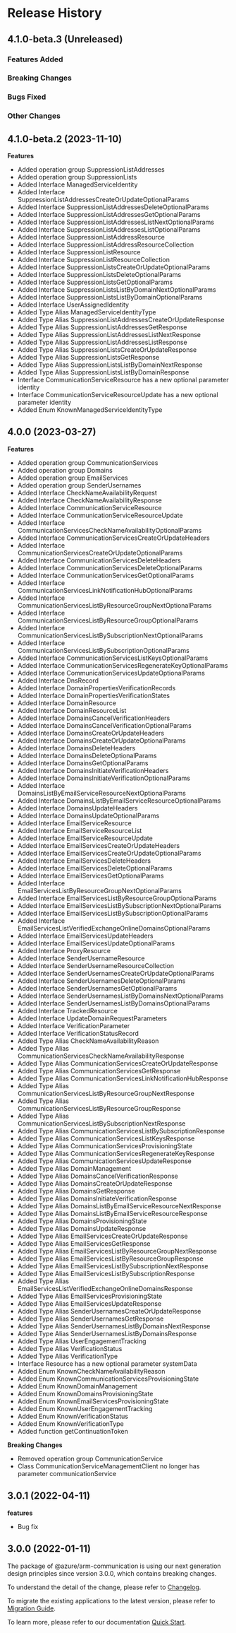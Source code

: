 # Release History

## 4.1.0-beta.3 (Unreleased)

### Features Added

### Breaking Changes

### Bugs Fixed

### Other Changes

## 4.1.0-beta.2 (2023-11-10)
    
**Features**

  - Added operation group SuppressionListAddresses
  - Added operation group SuppressionLists
  - Added Interface ManagedServiceIdentity
  - Added Interface SuppressionListAddressesCreateOrUpdateOptionalParams
  - Added Interface SuppressionListAddressesDeleteOptionalParams
  - Added Interface SuppressionListAddressesGetOptionalParams
  - Added Interface SuppressionListAddressesListNextOptionalParams
  - Added Interface SuppressionListAddressesListOptionalParams
  - Added Interface SuppressionListAddressResource
  - Added Interface SuppressionListAddressResourceCollection
  - Added Interface SuppressionListResource
  - Added Interface SuppressionListResourceCollection
  - Added Interface SuppressionListsCreateOrUpdateOptionalParams
  - Added Interface SuppressionListsDeleteOptionalParams
  - Added Interface SuppressionListsGetOptionalParams
  - Added Interface SuppressionListsListByDomainNextOptionalParams
  - Added Interface SuppressionListsListByDomainOptionalParams
  - Added Interface UserAssignedIdentity
  - Added Type Alias ManagedServiceIdentityType
  - Added Type Alias SuppressionListAddressesCreateOrUpdateResponse
  - Added Type Alias SuppressionListAddressesGetResponse
  - Added Type Alias SuppressionListAddressesListNextResponse
  - Added Type Alias SuppressionListAddressesListResponse
  - Added Type Alias SuppressionListsCreateOrUpdateResponse
  - Added Type Alias SuppressionListsGetResponse
  - Added Type Alias SuppressionListsListByDomainNextResponse
  - Added Type Alias SuppressionListsListByDomainResponse
  - Interface CommunicationServiceResource has a new optional parameter identity
  - Interface CommunicationServiceResourceUpdate has a new optional parameter identity
  - Added Enum KnownManagedServiceIdentityType
    
    
## 4.0.0 (2023-03-27)
    
**Features**

  - Added operation group CommunicationServices
  - Added operation group Domains
  - Added operation group EmailServices
  - Added operation group SenderUsernames
  - Added Interface CheckNameAvailabilityRequest
  - Added Interface CheckNameAvailabilityResponse
  - Added Interface CommunicationServiceResource
  - Added Interface CommunicationServiceResourceUpdate
  - Added Interface CommunicationServicesCheckNameAvailabilityOptionalParams
  - Added Interface CommunicationServicesCreateOrUpdateHeaders
  - Added Interface CommunicationServicesCreateOrUpdateOptionalParams
  - Added Interface CommunicationServicesDeleteHeaders
  - Added Interface CommunicationServicesDeleteOptionalParams
  - Added Interface CommunicationServicesGetOptionalParams
  - Added Interface CommunicationServicesLinkNotificationHubOptionalParams
  - Added Interface CommunicationServicesListByResourceGroupNextOptionalParams
  - Added Interface CommunicationServicesListByResourceGroupOptionalParams
  - Added Interface CommunicationServicesListBySubscriptionNextOptionalParams
  - Added Interface CommunicationServicesListBySubscriptionOptionalParams
  - Added Interface CommunicationServicesListKeysOptionalParams
  - Added Interface CommunicationServicesRegenerateKeyOptionalParams
  - Added Interface CommunicationServicesUpdateOptionalParams
  - Added Interface DnsRecord
  - Added Interface DomainPropertiesVerificationRecords
  - Added Interface DomainPropertiesVerificationStates
  - Added Interface DomainResource
  - Added Interface DomainResourceList
  - Added Interface DomainsCancelVerificationHeaders
  - Added Interface DomainsCancelVerificationOptionalParams
  - Added Interface DomainsCreateOrUpdateHeaders
  - Added Interface DomainsCreateOrUpdateOptionalParams
  - Added Interface DomainsDeleteHeaders
  - Added Interface DomainsDeleteOptionalParams
  - Added Interface DomainsGetOptionalParams
  - Added Interface DomainsInitiateVerificationHeaders
  - Added Interface DomainsInitiateVerificationOptionalParams
  - Added Interface DomainsListByEmailServiceResourceNextOptionalParams
  - Added Interface DomainsListByEmailServiceResourceOptionalParams
  - Added Interface DomainsUpdateHeaders
  - Added Interface DomainsUpdateOptionalParams
  - Added Interface EmailServiceResource
  - Added Interface EmailServiceResourceList
  - Added Interface EmailServiceResourceUpdate
  - Added Interface EmailServicesCreateOrUpdateHeaders
  - Added Interface EmailServicesCreateOrUpdateOptionalParams
  - Added Interface EmailServicesDeleteHeaders
  - Added Interface EmailServicesDeleteOptionalParams
  - Added Interface EmailServicesGetOptionalParams
  - Added Interface EmailServicesListByResourceGroupNextOptionalParams
  - Added Interface EmailServicesListByResourceGroupOptionalParams
  - Added Interface EmailServicesListBySubscriptionNextOptionalParams
  - Added Interface EmailServicesListBySubscriptionOptionalParams
  - Added Interface EmailServicesListVerifiedExchangeOnlineDomainsOptionalParams
  - Added Interface EmailServicesUpdateHeaders
  - Added Interface EmailServicesUpdateOptionalParams
  - Added Interface ProxyResource
  - Added Interface SenderUsernameResource
  - Added Interface SenderUsernameResourceCollection
  - Added Interface SenderUsernamesCreateOrUpdateOptionalParams
  - Added Interface SenderUsernamesDeleteOptionalParams
  - Added Interface SenderUsernamesGetOptionalParams
  - Added Interface SenderUsernamesListByDomainsNextOptionalParams
  - Added Interface SenderUsernamesListByDomainsOptionalParams
  - Added Interface TrackedResource
  - Added Interface UpdateDomainRequestParameters
  - Added Interface VerificationParameter
  - Added Interface VerificationStatusRecord
  - Added Type Alias CheckNameAvailabilityReason
  - Added Type Alias CommunicationServicesCheckNameAvailabilityResponse
  - Added Type Alias CommunicationServicesCreateOrUpdateResponse
  - Added Type Alias CommunicationServicesGetResponse
  - Added Type Alias CommunicationServicesLinkNotificationHubResponse
  - Added Type Alias CommunicationServicesListByResourceGroupNextResponse
  - Added Type Alias CommunicationServicesListByResourceGroupResponse
  - Added Type Alias CommunicationServicesListBySubscriptionNextResponse
  - Added Type Alias CommunicationServicesListBySubscriptionResponse
  - Added Type Alias CommunicationServicesListKeysResponse
  - Added Type Alias CommunicationServicesProvisioningState
  - Added Type Alias CommunicationServicesRegenerateKeyResponse
  - Added Type Alias CommunicationServicesUpdateResponse
  - Added Type Alias DomainManagement
  - Added Type Alias DomainsCancelVerificationResponse
  - Added Type Alias DomainsCreateOrUpdateResponse
  - Added Type Alias DomainsGetResponse
  - Added Type Alias DomainsInitiateVerificationResponse
  - Added Type Alias DomainsListByEmailServiceResourceNextResponse
  - Added Type Alias DomainsListByEmailServiceResourceResponse
  - Added Type Alias DomainsProvisioningState
  - Added Type Alias DomainsUpdateResponse
  - Added Type Alias EmailServicesCreateOrUpdateResponse
  - Added Type Alias EmailServicesGetResponse
  - Added Type Alias EmailServicesListByResourceGroupNextResponse
  - Added Type Alias EmailServicesListByResourceGroupResponse
  - Added Type Alias EmailServicesListBySubscriptionNextResponse
  - Added Type Alias EmailServicesListBySubscriptionResponse
  - Added Type Alias EmailServicesListVerifiedExchangeOnlineDomainsResponse
  - Added Type Alias EmailServicesProvisioningState
  - Added Type Alias EmailServicesUpdateResponse
  - Added Type Alias SenderUsernamesCreateOrUpdateResponse
  - Added Type Alias SenderUsernamesGetResponse
  - Added Type Alias SenderUsernamesListByDomainsNextResponse
  - Added Type Alias SenderUsernamesListByDomainsResponse
  - Added Type Alias UserEngagementTracking
  - Added Type Alias VerificationStatus
  - Added Type Alias VerificationType
  - Interface Resource has a new optional parameter systemData
  - Added Enum KnownCheckNameAvailabilityReason
  - Added Enum KnownCommunicationServicesProvisioningState
  - Added Enum KnownDomainManagement
  - Added Enum KnownDomainsProvisioningState
  - Added Enum KnownEmailServicesProvisioningState
  - Added Enum KnownUserEngagementTracking
  - Added Enum KnownVerificationStatus
  - Added Enum KnownVerificationType
  - Added function getContinuationToken

**Breaking Changes**

  - Removed operation group CommunicationService
  - Class CommunicationServiceManagementClient no longer has parameter communicationService
    
## 3.0.1 (2022-04-11)

**features**

  - Bug fix

## 3.0.0 (2022-01-11)

The package of @azure/arm-communication is using our next generation design principles since version 3.0.0, which contains breaking changes.

To understand the detail of the change, please refer to [Changelog](https://aka.ms/js-track2-changelog).

To migrate the existing applications to the latest version, please refer to [Migration Guide](https://aka.ms/js-track2-migration-guide).

To learn more, please refer to our documentation [Quick Start](https://aka.ms/js-track2-quickstart).
